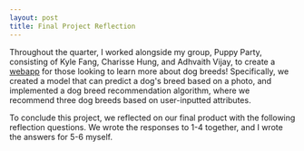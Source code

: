 ```yaml
---
layout: post
title: Final Project Reflection
---
```


Throughout the quarter, I worked alongside my group, Puppy Party, consisting of Kyle Fang, Charisse Hung, and Adhvaith Vijay, to create a [webapp](https://pic16b-dog-detector.herokuapp.com/) for those looking to learn more about dog breeds! Specifically, we created a model that can predict a dog's breed based on a photo, and implemented a dog breed recommendation algorithm, where we recommend three dog breeds based on user-inputted attributes.

To conclude this project, we reflected on our final product with the following reflection questions. We wrote the responses to 1-4 together, and I wrote the answers for 5-6 myself.


